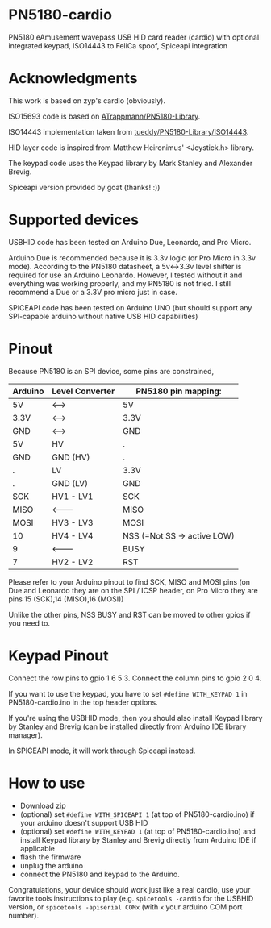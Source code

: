 # PN5180-cardio

PN5180 eAmusement wavepass USB HID card reader (cardio) with optional integrated keypad, ISO14443 to FeliCa spoof, Spiceapi integration 

# Acknowledgments

This work is based on zyp's cardio (obviously).

ISO15693 code is based on [ATrappmann/PN5180-Library](https://github.com/ATrappmann/PN5180-Library).

ISO14443 implementation taken from [tueddy/PN5180-Library/ISO14443](https://github.com/tueddy/PN5180-Library/tree/ISO14443).

HID layer code is inspired from Matthew Heironimus' <Joystick.h> library.

The keypad code uses the Keypad library by Mark Stanley and Alexander Brevig.

Spiceapi version provided by goat (thanks! :))

# Supported devices

USBHID code has been tested on Arduino Due, Leonardo, and Pro Micro.

Arduino Due is recommended because it is 3.3v logic (or Pro Micro in 3.3v mode).
According to the PN5180 datasheet, a 5v<->3.3v level shifter is required
for use an Arduino Leonardo. However, I tested without it and everything
was working properly, and my PN5180 is not fried. I still recommend a Due
or a 3.3V pro micro just in case.

SPICEAPI code has been tested on Arduino UNO (but should support any SPI-capable arduino without native USB HID capabilities) 

# Pinout

Because PN5180 is an SPI device, some pins are constrained,

Arduino | Level Converter | PN5180 pin mapping:
--- | --- | ---
5V      |      <-->       |      5V
3.3V    |       <-->      |       3.3V
GND    |        <-->      |       GND
5V      | HV | .
GND     | GND (HV) | .
 .        |   LV              | 3.3V
  .      |    GND (LV)        | GND
SCK    | HV1 - LV1       | SCK
MISO      |     <---        | MISO
MOSI    | HV3 - LV3       | MOSI
10   | HV4 - LV4      | NSS (=Not SS -> active LOW)
9  |       <---     |        BUSY
7 | HV2 - LV2      | RST

Please refer to your Arduino pinout to find SCK, MISO and MOSI pins
(on Due and Leonardo they are on the SPI / ICSP header, on Pro Micro
they are pins 15 (SCK),14 (MISO),16 (MOSI))

Unlike the other pins, NSS BUSY and RST can be moved to other gpios
if you need to.

# Keypad Pinout

Connect the row pins to gpio 1 6 5 3.
Connect the column pins to gpio 2 0 4.

If you want to use the keypad, you have to set `#define WITH_KEYPAD 1` in PN5180-cardio.ino in the top header options.

If you're using the USBHID mode, then you should also install Keypad library by Stanley and Brevig (can be installed directly from Arduino IDE library manager).

In SPICEAPI mode, it will work through Spiceapi instead.

# How to use

- Download zip
- (optional) set `#define WITH_SPICEAPI 1` (at top of PN5180-cardio.ino) if your arduino doesn't support USB HID
- (optional) set `#define WITH_KEYPAD 1` (at top of PN5180-cardio.ino) and install Keypad library by Stanley and Brevig directly from Arduino IDE if applicable
- flash the firmware
- unplug the arduino
- connect the PN5180 and keypad to the Arduino.

Congratulations, your device should work just like a real cardio, use 
your favorite tools instructions to play (e.g. `spicetools -cardio` for the USBHID version, 
or `spicetools -apiserial COMx` (with `x` your arduino COM port number).
